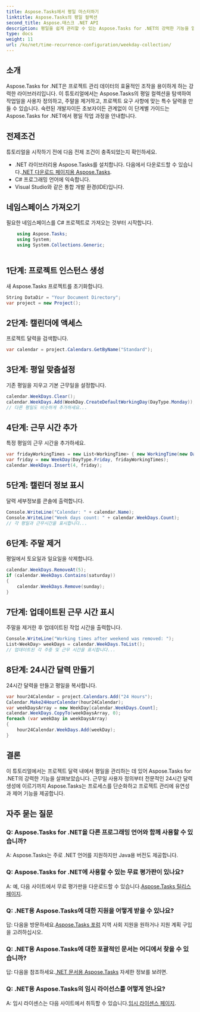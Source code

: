 ```yaml
---
title: Aspose.Tasks에서 평일 마스터하기
linktitle: Aspose.Tasks의 평일 컬렉션
second_title: Aspose.태스크 .NET API
description: 평일을 쉽게 관리할 수 있는 Aspose.Tasks for .NET의 강력한 기능을 알아보세요. 근무일을 사용자 정의하고, 주말을 제거하고, 특별한 달력을 쉽게 만드세요.
type: docs
weight: 11
url: /ko/net/time-recurrence-configuration/weekday-collection/
---
```

## 소개
Aspose.Tasks for .NET은 프로젝트 관리 데이터의 효율적인 조작을 용이하게 하는 강력한 라이브러리입니다. 이 튜토리얼에서는 Aspose.Tasks의 평일 컬렉션을 탐색하여 작업일을 사용자 정의하고, 주말을 제거하고, 프로젝트 요구 사항에 맞는 특수 달력을 만들 수 있습니다. 숙련된 개발자이든 초보자이든 관계없이 이 단계별 가이드는 Aspose.Tasks for .NET에서 평일 작업 과정을 안내합니다.
## 전제조건
튜토리얼을 시작하기 전에 다음 전제 조건이 충족되었는지 확인하세요.
-  .NET 라이브러리용 Aspose.Tasks를 설치합니다. 다음에서 다운로드할 수 있습니다.[.NET 다운로드 페이지용 Aspose.Tasks](https://releases.aspose.com/tasks/net/).
- C# 프로그래밍 언어에 익숙합니다.
- Visual Studio와 같은 통합 개발 환경(IDE)입니다.
## 네임스페이스 가져오기
필요한 네임스페이스를 C# 프로젝트로 가져오는 것부터 시작합니다.
```csharp
    using Aspose.Tasks;
    using System;
    using System.Collections.Generic;
    
```
## 1단계: 프로젝트 인스턴스 생성
새 Aspose.Tasks 프로젝트를 초기화합니다.
```csharp
String DataDir = "Your Document Directory";
var project = new Project();
```
## 2단계: 캘린더에 액세스
프로젝트 달력을 검색합니다.
```csharp
var calendar = project.Calendars.GetByName("Standard");
```
## 3단계: 평일 맞춤설정
기존 평일을 지우고 기본 근무일을 설정합니다.
```csharp
calendar.WeekDays.Clear();
calendar.WeekDays.Add(WeekDay.CreateDefaultWorkingDay(DayType.Monday));
// 다른 평일도 비슷하게 추가하세요...
```
## 4단계: 근무 시간 추가
특정 평일의 근무 시간을 추가하세요.
```csharp
var fridayWorkingTimes = new List<WorkingTime> { new WorkingTime(new DateTime(2020, 4, 13, 8, 0, 0), new DateTime(2020, 4, 13, 12, 0, 0)) };
var friday = new WeekDay(DayType.Friday, fridayWorkingTimes);
calendar.WeekDays.Insert(4, friday);
```
## 5단계: 캘린더 정보 표시
달력 세부정보를 콘솔에 출력합니다.
```csharp
Console.WriteLine("Calendar: " + calendar.Name);
Console.WriteLine("Week days count: " + calendar.WeekDays.Count);
// 각 평일과 근무시간을 표시합니다...
```
## 6단계: 주말 제거
평일에서 토요일과 일요일을 삭제합니다.
```csharp
calendar.WeekDays.RemoveAt(5);
if (calendar.WeekDays.Contains(saturday))
{
    calendar.WeekDays.Remove(sunday);
}
```
## 7단계: 업데이트된 근무 시간 표시
주말을 제거한 후 업데이트된 작업 시간을 출력합니다.
```csharp
Console.WriteLine("Working times after weekend was removed: ");
List<WeekDay> weekDays = calendar.WeekDays.ToList();
// 업데이트된 각 주중 및 근무 시간을 표시합니다...
```
## 8단계: 24시간 달력 만들기
24시간 달력을 만들고 평일을 복사합니다.
```csharp
var hour24Calendar = project.Calendars.Add("24 Hours");
Calendar.Make24HourCalendar(hour24Calendar);
var weekDaysArray = new WeekDay[calendar.WeekDays.Count];
calendar.WeekDays.CopyTo(weekDaysArray, 0);
foreach (var weekDay in weekDaysArray)
{
    hour24Calendar.WeekDays.Add(weekDay);
}
```
## 결론
이 튜토리얼에서는 프로젝트 달력 내에서 평일을 관리하는 데 있어 Aspose.Tasks for .NET의 강력한 기능을 살펴보았습니다. 근무일 사용자 정의부터 전문적인 24시간 달력 생성에 이르기까지 Aspose.Tasks는 프로세스를 단순화하고 프로젝트 관리에 유연성과 제어 기능을 제공합니다.
## 자주 묻는 질문
### Q: Aspose.Tasks for .NET을 다른 프로그래밍 언어와 함께 사용할 수 있습니까?
A: Aspose.Tasks는 주로 .NET 언어를 지원하지만 Java용 버전도 제공합니다.
### Q: Aspose.Tasks for .NET에 사용할 수 있는 무료 평가판이 있나요?
 A: 예, 다음 사이트에서 무료 평가판을 다운로드할 수 있습니다.[Aspose.Tasks 릴리스 페이지](https://releases.aspose.com/).
### Q: .NET용 Aspose.Tasks에 대한 지원을 어떻게 받을 수 있나요?
 답: 다음을 방문하세요.[Aspose.Tasks 포럼](https://forum.aspose.com/c/tasks/15) 지역 사회 지원을 원하거나 지원 계획 구입을 고려하십시오.
### Q: .NET용 Aspose.Tasks에 대한 포괄적인 문서는 어디에서 찾을 수 있습니까?
 답: 다음을 참조하세요.[.NET 문서용 Aspose.Tasks](https://reference.aspose.com/tasks/net/) 자세한 정보를 보려면.
### Q: .NET용 Aspose.Tasks의 임시 라이선스를 어떻게 얻나요?
 A: 임시 라이센스는 다음 사이트에서 취득할 수 있습니다.[임시 라이센스 페이지](https://purchase.aspose.com/temporary-license/).